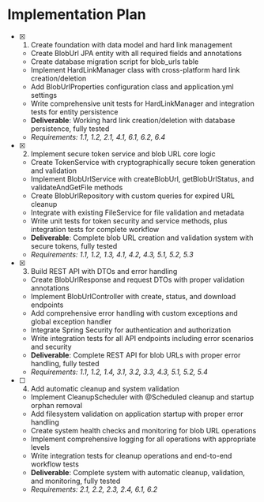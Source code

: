 # Implementation Plan

- [x] 1. Create foundation with data model and hard link management





  - Create BlobUrl JPA entity with all required fields and annotations
  - Create database migration script for blob_urls table
  - Implement HardLinkManager class with cross-platform hard link creation/deletion
  - Add BlobUrlProperties configuration class and application.yml settings
  - Write comprehensive unit tests for HardLinkManager and integration tests for entity persistence
  - **Deliverable**: Working hard link creation/deletion with database persistence, fully tested
  - _Requirements: 1.1, 1.2, 2.1, 4.1, 6.1, 6.2, 6.4_

- [x] 2. Implement secure token service and blob URL core logic





  - Create TokenService with cryptographically secure token generation and validation
  - Implement BlobUrlService with createBlobUrl, getBlobUrlStatus, and validateAndGetFile methods
  - Create BlobUrlRepository with custom queries for expired URL cleanup
  - Integrate with existing FileService for file validation and metadata
  - Write unit tests for token security and service methods, plus integration tests for complete workflow
  - **Deliverable**: Complete blob URL creation and validation system with secure tokens, fully tested
  - _Requirements: 1.1, 1.2, 1.3, 4.1, 4.2, 4.3, 5.1, 5.2, 5.3_

- [x] 3. Build REST API with DTOs and error handling





  - Create BlobUrlResponse and request DTOs with proper validation annotations
  - Implement BlobUrlController with create, status, and download endpoints
  - Add comprehensive error handling with custom exceptions and global exception handler
  - Integrate Spring Security for authentication and authorization
  - Write integration tests for all API endpoints including error scenarios and security
  - **Deliverable**: Complete REST API for blob URLs with proper error handling, fully tested
  - _Requirements: 1.1, 1.2, 1.4, 3.1, 3.2, 3.3, 4.3, 5.1, 5.2, 5.4_

- [ ] 4. Add automatic cleanup and system validation
  - Implement CleanupScheduler with @Scheduled cleanup and startup orphan removal
  - Add filesystem validation on application startup with proper error handling
  - Create system health checks and monitoring for blob URL operations
  - Implement comprehensive logging for all operations with appropriate levels
  - Write integration tests for cleanup operations and end-to-end workflow tests
  - **Deliverable**: Complete system with automatic cleanup, validation, and monitoring, fully tested
  - _Requirements: 2.1, 2.2, 2.3, 2.4, 6.1, 6.2_